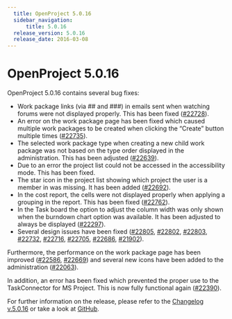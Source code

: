 ```yaml
---
  title: OpenProject 5.0.16
  sidebar_navigation:
      title: 5.0.16
  release_version: 5.0.16
  release_date: 2016-03-08
---
```



# OpenProject 5.0.16

OpenProject 5.0.16 contains several bug
    fixes:

  - Work package links (via \#\# and \#\#\#) in emails sent when
    watching forums were not displayed properly. This has been fixed
    ([\#22728](https://community.openproject.org/work_packages/22728/activity)).
  - An error on the work package page has been fixed which caused
    multiple work packages to be created when clicking the “Create”
    button multiple times
    ([\#22735](https://community.openproject.org/work_packages/22735/activity)).
  - The selected work package type when creating a new child work
    package was not based on the type order displayed in the
    administration. This has been adjusted
    ([\#22639](https://community.openproject.org/work_packages/22639/activity)).
  - Due to an error the project list could not be accessed in the
    accessibility mode. This has been fixed.
  - The star icon in the project list showing which project the user is
    a member in was missing. It has been added
    ([\#22692](https://community.openproject.org/work_packages/22692/activity)).
  - In the cost report, the cells were not displayed properly when
    applying a grouping in the report. This has been fixed
    ([\#22762](https://community.openproject.org/work_packages/22762/activity)).
  - In the Task board the option to adjust the column width was only
    shown when the burndown chart option was available. It has been
    adjusted to always be displayed
    ([\#22297](https://community.openproject.org/work_packages/22297/activity)).
  - Several design issues have been fixed
    ([\#22805](https://community.openproject.org/work_packages/22805/activity),
    [\#22802](https://community.openproject.org/work_packages/22802/activity),
    [\#22803](https://community.openproject.org/work_packages/22803/activity),
    [\#22732](https://community.openproject.org/work_packages/22732/activity),
    [\#22716](https://community.openproject.org/work_packages/22716/activity),
    [\#22705](https://community.openproject.org/work_packages/22705/activity),
    [\#22686](https://community.openproject.org/work_packages/22686/activity),
    [\#21902](https://community.openproject.org/work_packages/21902/activity)).

Furthermore, the performance on the work package page has been improved
([\#22586](https://community.openproject.org/work_packages/22586/activity),
[\#22669](https://community.openproject.org/work_packages/22669/activity))
and several new icons have been added to the administration
([\#22063](https://community.openproject.org/work_packages/22063/activity)).

In addition, an error has been fixed which prevented the proper use to
the TaskConnector for MS Project.
This is now fully functional again
([\#22390](https://community.openproject.org/work_packages/22390/activity)).

For further information on the release, please refer to the [Changelog
v.5.0.16](https://community.openproject.org/versions/804) or take a look
at [GitHub](https://github.com/opf/openproject/tree/v5.0.16).


